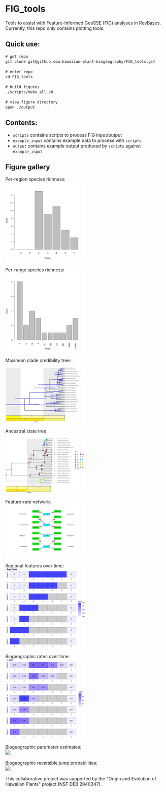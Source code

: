# FIG_tools

Tools to assist with Feature-Informed GeoSSE (FIG) analyses in RevBayes. Currently, this repo only contains plotting tools.

## Quick use:

```
# get repo
git clone git@github.com:hawaiian-plant-biogeography/FIG_tools.git

# enter repo
cd FIG_tools

# build figures
./scripts/make_all.sh

# view figure directory
open ./output
```

## Contents:
- `scripts` contains scripts to process FIG input/output
- `example_input` contains example data to process with `scripts`
- `output` contains example output produced by `scripts` against `example_input`

## Figure gallery

Per-region species richness:<br>
<img src="assets/plot_region_histogram.png" width="50%"/>

Per-range species richness:<br>
<img src="assets/plot_range_histogram.png" width="50%"/>

Maximum clade credibility tree:<br>
<img src="assets/plot_mcc_tree.png" width="50%"/>

Ancestral state tree:<br>
<img src="assets/plot_states_prob.png" width="50%"/>

Feature-rate network:<br>
<img src="assets/plot_feature_rate_network.png" width="50%"/>

Regional features over time:<br>
<img src="assets/plot_features_vs_time.feat_cw1.png" width="50%"/>

Biogeographic rates over time:<br>
<img src="assets/plot_rate_vs_time.process_w.png" width="50%"/>

Biogeographic parameter estimates:<br>
<img src="assets/plot_param.process_w-1.png" width="50%"/>

Biogeographic reversible jump probabilities:<br>
<img src="assets/plot_param_rj.process_w.png" width="50%"/>


This collaborative project was supported by the "Origin and Evolution of Hawaiian Plants" project (NSF DEB 2040347).
